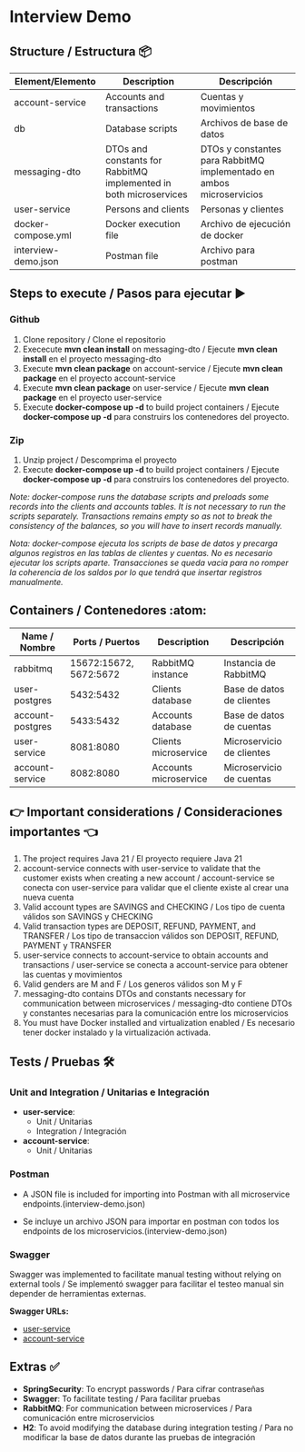 # Interview Demo

## Structure / Estructura :package:
| Element/Elemento | Description | Descripción |
|------------------|-------------|-------------|
| account-service | Accounts and transactions| Cuentas y movimientos|
| db | Database scripts | Archivos de base de datos|
| messaging-dto | DTOs and constants for RabbitMQ implemented in both microservices| DTOs y constantes para RabbitMQ implementado en ambos microservicios|
| user-service | Persons and clients | Personas y clientes |
| docker-compose.yml | Docker execution file | Archivo de ejecución de docker |
| interview-demo.json | Postman file | Archivo para postman |

## Steps to execute / Pasos para ejecutar :arrow_forward:
### Github
1. Clone repository / Clone el repositorio
2. Exececute **mvn clean install** on messaging-dto / Ejecute **mvn clean install** en el proyecto messaging-dto
3. Execute **mvn clean package** on account-service / Ejecute **mvn clean package** en el proyecto account-service
4. Execute **mvn clean package** on user-service / Ejecute **mvn clean package** en el proyecto user-service
5. Execute **docker-compose up -d** to build project containers / Ejecute **docker-compose up -d** para construirs los contenedores del proyecto.
### Zip
1. Unzip project / Descomprima el proyecto
2. Execute **docker-compose up -d** to build project containers / Ejecute **docker-compose up -d** para construirs los contenedores del proyecto.

*Note: docker-compose runs the database scripts and preloads some records into the clients and accounts tables. It is not necessary to run the scripts separately. Transactions remains empty so as not to break the consistency of the balances, so you will have to insert records manually.*

*Nota: docker-compose ejecuta los scripts de base de datos y precarga algunos registros en las tablas de clientes y cuentas. No es necesario ejecutar los scripts aparte. Transacciones se queda vacia para no romper la coherencia de los saldos por lo que tendrá que insertar registros manualmente.*

## Containers / Contenedores :atom:
| Name / Nombre | Ports / Puertos | Description | Descripción |
|-----------|-----------|-----------|-----------|
| rabbitmq | 15672:15672, 5672:5672 | RabbitMQ instance | Instancia de RabbitMQ |
| user-postgres | 5432:5432 | Clients database | Base de datos de clientes |
| account-postgres | 5433:5432 | Accounts database | Base de datos de cuentas |
| user-service | 8081:8080 | Clients microservice | Microservicio de clientes |
| account-service | 8082:8080 | Accounts microservice | Microservicio de cuentas|

## :point_right: Important considerations / Consideraciones importantes :point_left:

1. The project requires Java 21 / El proyecto requiere Java 21
2. account-service connects with user-service to validate that the customer exists when creating a new account / account-service se conecta con user-service para validar que el cliente existe al crear una nueva cuenta
3. Valid account types are SAVINGS and CHECKING / Los tipo de cuenta válidos son SAVINGS y CHECKING
4. Valid transaction types are DEPOSIT, REFUND, PAYMENT, and TRANSFER / Los tipo de transaccion válidos son DEPOSIT, REFUND, PAYMENT y TRANSFER
5. user-service connects to account-service to obtain accounts and transactions / user-service se conecta a account-service para obtener las cuentas y movimientos
6. Valid genders are M and F / Los generos válidos son M y F
7. messaging-dto contains DTOs and constants necessary for communication between microservices / messaging-dto contiene DTOs y constantes necesarias para la comunicación entre los microservicios
8. You must have Docker installed and virtualization enabled / Es necesario tener docker instalado y la virtualización activada.

## Tests / Pruebas :hammer_and_wrench:

### Unit and Integration / Unitarias e Integración

- **user-service**: 
    - Unit / Unitarias
    - Integration / Integración
- **account-service**: 
    - Unit / Unitarias

### Postman

- A JSON file is included for importing into Postman with all microservice endpoints.(interview-demo.json)

- Se incluye un archivo JSON para importar en postman con todos los endpoints de los microservicios.(interview-demo.json)

### Swagger

Swagger was implemented to facilitate manual testing without relying on external tools / Se implementó swagger para facilitar el testeo manual sin depender de herramientas externas.

**Swagger URLs:**
- [user-service](http://localhost:8081/swagger-ui/index.html)
- [account-service](http://localhost:8082/swagger-ui/index.html)

## Extras :white_check_mark:

- **SpringSecurity**: To encrypt passwords / Para cifrar contraseñas
- **Swagger**: To facilitate testing / Para facilitar pruebas
- **RabbitMQ**: For communication between microservices / Para comunicación entre microservicios
- **H2**: To avoid modifying the database during integration testing / Para no modificar la base de datos durante las pruebas de integración